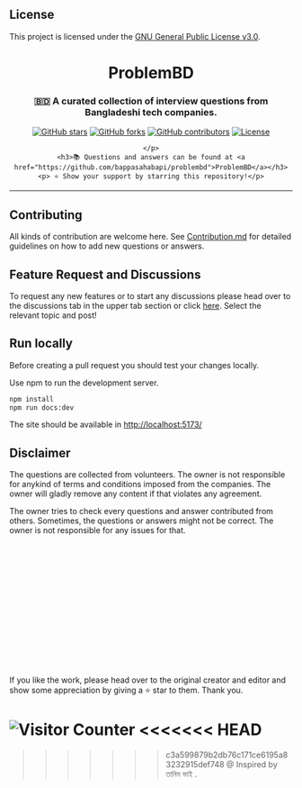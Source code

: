 ## License

This project is licensed under the [GNU General Public License v3.0](./LICENSE).

<div align="center">
	<h1>ProblemBD</h1>
	<h3>🇧🇩 A curated collection of interview questions from Bangladeshi tech companies.</h3>
	<p>
		<a href="https://github.com/bappasahabapi/problembd"><img src="https://img.shields.io/github/stars/bappasahabapi/problembd?style=for-the-badge" alt="GitHub stars"></a>
		<a href="https://github.com/bappasahabapi/problembd"><img src="https://img.shields.io/github/forks/bappasahabapi/problembd?logoColor=green&style=for-the-badge" alt="GitHub forks"></a>
		<a href="https://github.com/bappasahabapi/problembd"><img src="https://img.shields.io/github/contributors/bappasahabapi/problembd?logoColor=green&style=for-the-badge" alt="GitHub contributors"></a>
		<a href="https://github.com/bappasahabapi/problembd/blob/main/LICENSE">
  <img src="https://img.shields.io/github/license/bappasahabapi/problembd?style=for-the-badge" alt="License"> </a>
</a>

    </p>
    <h3>📚 Questions and answers can be found at <a href="https://github.com/bappasahabapi/problembd">ProblemBD</a></h3>
    <p> ⭐ Show your support by starring this repository!</p>

</div>

---

## Contributing

All kinds of contribution are welcome here. See [Contribution.md](/Contribution.md) for detailed guidelines on how to add new questions or answers.

## Feature Request and Discussions

To request any new features or to start any discussions please head over to the discussions tab in the upper tab section or click [here](https://github.com/bappasahabapi/problembd). Select the relevant topic and post!

## Run locally

Before creating a pull request you should test your changes locally.

Use npm to run the development server.

```bash
npm install
npm run docs:dev
```

The site should be available in [http://localhost:5173/](http://localhost:5173/)

## Disclaimer

The questions are collected from volunteers. The owner is not responsible for anykind of terms and conditions imposed from the companies. The owner will gladly remove any content if that violates any agreement.

The owner tries to check every questions and answer contributed from others. Sometimes, the questions or answers might not be correct. The owner is not responsible for any issues for that.

</br>
</br>
</br>
</br>
</br>
</br>
</br>
</br>
</br>
</br>
</br>
</br>
</br>

If you like the work, please head over to the original creator and editor and show some appreciation by giving a ⭐ star to them. Thank you.

![Visitor Counter](https://profile-counter.glitch.me/problembd.vercel.app/count.svg)
<<<<<<< HEAD
=======

> > > > > > > c3a599879b2db76c171ce6195a83232915def748
> > > > > > > @ Inspired by তানিম ভাই .

